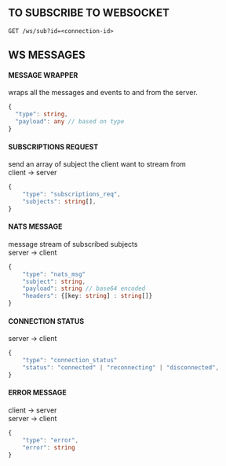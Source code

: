 ## TO SUBSCRIBE TO WEBSOCKET 

```
GET /ws/sub?id=<connection-id>
```


## WS MESSAGES

#### MESSAGE WRAPPER
wraps all the messages and events to and from the server.
```typescript
{
  "type": string,
  "payload": any // based on type
}
```


#### SUBSCRIPTIONS REQUEST
send an array of subject the client want to stream from  
client -> server
```typescript
{
	"type": "subscriptions_req",
    "subjects": string[],
}
```

#### NATS MESSAGE
message stream of subscribed subjects    
server -> client  
```typescript
{
	"type": "nats_msg"
	"subject": string,
	"payload": string // base64 encoded
    "headers": {[key: string] : string[]}
}
```

#### CONNECTION STATUS
server -> client  
```typescript
{
	"type": "connection_status"
  	"status": "connected" |	"reconnecting" | "disconnected",
}
```


#### ERROR MESSAGE
client -> server  
server -> client  
```typescript
{
	"type": "error",
  	"error": string
}
```
